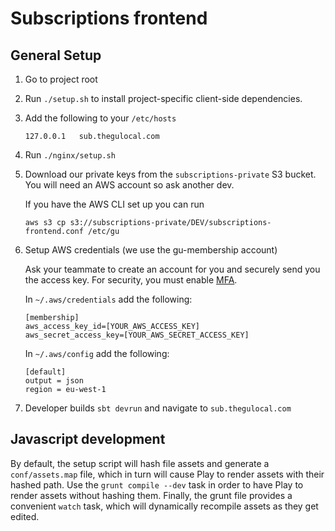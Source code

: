 # Subscriptions frontend

## General Setup
1. Go to project root
1. Run `./setup.sh` to install project-specific client-side dependencies.
1. Add the following to your `/etc/hosts`

   ```
   127.0.0.1   sub.thegulocal.com
   ```

1. Run `./nginx/setup.sh`
1. Download our private keys from the `subscriptions-private` S3 bucket. You will need an AWS account so ask another dev.

    If you have the AWS CLI set up you can run
    ```
    aws s3 cp s3://subscriptions-private/DEV/subscriptions-frontend.conf /etc/gu

    ```
1. Setup AWS credentials (we use the gu-membership account)

   Ask your teammate to create an account for you and securely send you the access key. For security, you must enable [MFA](http://aws.amazon.com/iam/details/mfa/).

   In `~/.aws/credentials` add the following:

   ```
   [membership]
   aws_access_key_id=[YOUR_AWS_ACCESS_KEY]
   aws_secret_access_key=[YOUR_AWS_SECRET_ACCESS_KEY]
   ```

   In `~/.aws/config` add the following:

   ```
   [default]
   output = json
   region = eu-west-1
   ```
1. Developer builds ``` sbt devrun ``` and navigate to ```sub.thegulocal.com```

## Javascript development

By default, the setup script will hash file assets and generate a `conf/assets.map` file,
which in turn will cause Play to render assets with their hashed path. Use the `grunt compile --dev`
task in order to have Play to render assets without hashing them. Finally, the grunt file provides a
convenient `watch` task, which will dynamically recompile assets as they get edited.
